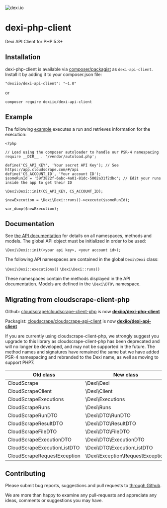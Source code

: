 ![dexi.io](https://dexi.io/images/dexi-green-blue.svg "dexi.io")
# dexi-php-client
Dexi API Client for PHP 5.3+

## Installation

dexi-php-client is available via [composer/packagist](https://packagist.org/packages/dexiio/dexi-api-client) as ```dexi-api-client```. Install it by adding it to your composer.json file:

```"dexiio/dexi-api-client": "~1.0"```

or

```composer require dexiio/dexi-api-client```

## Example
The following [example](./example.php) executes a run and retrieves information for the execution:
```
<?php

// Load using the composer autoloader to handle our PSR-4 namespacing
require __DIR__ . '/vendor/autoload.php';

define('CS_API_KEY', 'Your secret API Key'); // See https://app.cloudscrape.com/#/api
define('CS_ACCOUNT_ID', 'Your account ID');
$someRunId = '59f3822f-6abc-4a01-81dc-5002a31f2dbc'; // Edit your runs inside the app to get their ID

\Dexi\Dexi::init(CS_API_KEY, CS_ACCOUNT_ID);

$newExecution = \Dexi\Dexi::runs()->execute($someRunId);

var_dump($newExecution);
```

## Documentation
See [the API documentation](https://app.dexi.com/#/api) for details on all namespaces, methods and models. The global API object must be initialized in order to be used:

```\Dexi\Dexi::init(<your api key>, <your account id>);```

The following API namespaces are contained in the global ```Dexi\Dexi``` class:

```\Dexi\Dexi::executions()```
```\Dexi\Dexi::runs()```

These namespaces contain the methods displayed in the API documentation. Models are defined in the ```\Dexi\DTO\``` namespace.

## Migrating from cloudscrape-client-php

Github:
[cloudscrape/cloudscrape-client-php](https://github.com/cloudscrape/cloudscrape-client-php) is now **[dexiio/dexi-php-client](https://github.com/dexiio/dexi-php-client)**

Packagist: 
[cloudscrape/cloudscrape-api-client](https://packagist.org/packages/cloudscrape/cloudscrape-api-client) is now **[dexiio/dexi-api-client](https://packagist.org/packages/dexiio/dexi-api-client)**

If you are currently using cloudscrape-client-php, we strongly suggest you upgrade
to this library as cloudscrape-client-php has been deprecated and will no longer be developed, and may not be supported in the future. The method
names and signatures have remained the same but we have added PSR-4 namespacing and rebranded to the Dexi name, as well as moving to support PHP7.

|Old class|New class|
|---------|---------|
|CloudScrape|\Dexi\Dexi|
|CloudScrapeClient|\Dexi\Client|
|CloudScrapeExecutions|\Dexi\Executions|
|CloudScrapeRuns|\Dexi\Runs|
|CloudScrapeRunDTO|\Dexi\DTO\RunDTO|
|CloudScrapeResultDTO|\Dexi\DTO\ResultDTO|
|CloudScrapeFileDTO|\Dexi\DTO\FileDTO|
|CloudScrapeExecutionDTO|\Dexi\DTO\ExecutionDTO|
|CloudScrapeExecutionListDTO|\Dexi\DTO\ExecutionListDTO|
|CloudScrapeRequestException|\Dexi\Exception\RequestException|

## Contributing
Please submit bug reports, suggestions and pull requests to [through Github](https://github.com/dexiio/dexi-php-client/issues).

We are more than happy to examine any pull-requests and appreciate any ideas, comments or suggestions you may have.